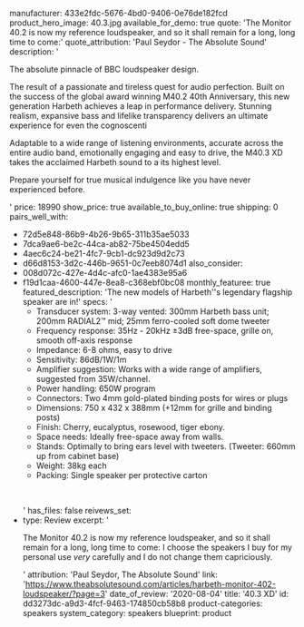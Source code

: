 manufacturer: 433e2fdc-5676-4bd0-9406-0e76de182fcd
product_hero_image: 40.3.jpg
available_for_demo: true
quote: 'The Monitor 40.2 is now my reference loudspeaker, and so it shall remain for a long, long time to come:'
quote_attribution: 'Paul Seydor - The Absolute Sound'
description: '<p>The absolute pinnacle of BBC loudspeaker design.&nbsp;</p><p>The result of a passionate and tireless quest for audio perfection. Built on the success of the global award winning M40.2 40th Anniversary, this new generation Harbeth achieves a leap in performance delivery. Stunning realism, expansive bass and lifelike transparency delivers an ultimate experience for even the cognoscenti<br></p><p>Adaptable to a wide range of listening environments, accurate across the entire audio band, emotionally engaging and easy to drive, the M40.3 XD takes the acclaimed Harbeth sound to a its highest level. &nbsp;<br></p><p>Prepare yourself for true musical indulgence like you have never experienced before. &nbsp;</p>'
price: 18990
show_price: true
available_to_buy_online: true
shipping: 0
pairs_well_with:
  - 72d5e848-86b9-4b26-9b65-311b35ae5033
  - 7dca9ae6-be2c-44ca-ab82-75be4504edd5
  - 4aec6c24-be21-4fc7-9cb1-dc923d9d2c73
  - d66d8153-3d2c-446b-9651-0c7eeb8074d1
also_consider:
  - 008d072c-427e-4d4c-afc0-1ae4383e95a6
  - f19d1caa-4600-447e-8ea8-c368ebf0bc08
monthly_featuree: true
featured_description: 'The new models of Harbeth''s legendary flagship speaker are in!'
specs: '<ul><li>Transducer system:&nbsp;3-way vented: 300mm Harbeth bass unit; 200mm RADIAL2™ mid; 25mm ferro-cooled soft dome tweeter<br></li><li>Frequency response:&nbsp;35Hz - 20kHz ±3dB free-space, grille on, smooth off-axis response<br></li><li>Impedance:&nbsp;6-8 ohms, easy to drive<br></li><li>Sensitivity:&nbsp;86dB/1W/1m<br></li><li>Amplifier suggestion:&nbsp;Works with a wide range of amplifiers, suggested from 35W/channel.<br></li><li>Power handling:&nbsp;650W program<br></li><li>Connectors:&nbsp;Two 4mm gold-plated binding posts for wires or plugs<br></li><li>Dimensions:&nbsp;750 x 432 x 388mm (+12mm for grille and binding posts)<br></li><li>Finish:&nbsp;Cherry, eucalyptus, rosewood, tiger ebony.<br></li><li>Space needs:&nbsp;Ideally free-space away from walls.<br></li><li>Stands:&nbsp;Optimally to bring ears level with tweeters. (Tweeter: 660mm up from cabinet base)<br></li><li>Weight:&nbsp;38kg each<br></li><li>Packing:&nbsp;Single speaker per protective carton<br></li></ul><p><br></p>'
has_files: false
reivews_set:
  -
    type: Review
    excerpt: '<p>The Monitor 40.2 is now my reference loudspeaker, and so it shall remain for a long, long time to come: I choose the speakers I buy for my personal use&nbsp;<em>very</em>&nbsp;carefully and I do not change them capriciously.</p>'
    attribution: 'Paul Seydor, The Absolute Sound'
    link: 'https://www.theabsolutesound.com/articles/harbeth-monitor-402-loudspeaker/?page=3'
    date_of_review: '2020-08-04'
title: '40.3 XD'
id: dd3273dc-a9d3-4fcf-9463-174850cb58b8
product-categories: speakers
system_category: speakers
blueprint: product
